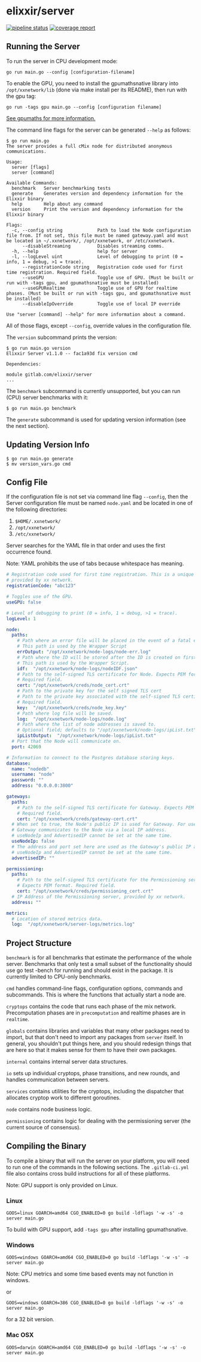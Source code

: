 # elixxir/server

[![pipeline status](https://gitlab.com/elixxir/server/badges/master/pipeline.svg)](https://gitlab.com/elixxir/server/commits/master)
[![coverage report](https://gitlab.com/elixxir/server/badges/master/coverage.svg)](https://gitlab.com/elixxir/server/commits/master)

## Running the Server

To run the server in CPU development mode:

```
go run main.go --config [configuration-filename]
```

To enable the GPU, you need to install the gpumathsnative library into
`/opt/xxnetwork/lib` (done via make install per its README), then
run with the gpu tag:

```
go run -tags gpu main.go --config [configuration filename]
```

[See gpumaths for more information.](https://gitlab.com/elixxir/gpumaths)

The command line flags for the server can be generated `--help` as follows:

```
$ go run main.go
The server provides a full cMix node for distributed anonymous communications.

Usage:
  server [flags]
  server [command]

Available Commands:
  benchmark   Server benchmarking tests
  generate    Generates version and dependency information for the Elixxir binary
  help        Help about any command
  version     Print the version and dependency information for the Elixxir binary

Flags:
  -c, --config string             Path to load the Node configuration file from. If not set, this file must be named gateway.yaml and must be located in ~/.xxnetwork/, /opt/xxnetwork, or /etc/xxnetwork.
      --disableStreaming          Disables streaming comms.
  -h, --help                      help for server
  -l, --logLevel uint             Level of debugging to print (0 = info, 1 = debug, >1 = trace).
      --registrationCode string   Registration code used for first time registration. Required field.
      --useGPU                    Toggle use of GPU. (Must be built or run with -tags gpu, and gpumathsnative must be installed)
      --useGPURealtime            Toggle use of GPU for realtime phases. (Must be built or run with -tags gpu, and gpumathsnative must be installed)
      --disableIpOverride         Toggle use of local IP override

Use "server [command] --help" for more information about a command.
```

All of those flags, except `--config`, override values in the configuration
file.

The `version` subcommand prints the version:

```
$ go run main.go version
Elixxir Server v1.1.0 -- fac1a93d fix version cmd

Dependencies:

module gitlab.com/elixxir/server
...
```

The `benchmark` subcommand is currently unsupported, but you can run (CPU)
server benchmarks with it:

```
$ go run main.go benchmark
```

The `generate` subcommand is used for updating version information (see the
next section).

## Updating Version Info
```
$ go run main.go generate
$ mv version_vars.go cmd
```

## Config File

If the configuration file is not set via command line flag `--config`, then the
Server configuration file must be named `node.yaml` and be located in one of the
following directories:
1. `$HOME/.xxnetwork/`
2. `/opt/xxnetwork/`
3. `/etc/xxnetwork/`

Server searches for the YAML file in that order and uses the first occurrence
found.

Note: YAML prohibits the use of tabs because whitespace has meaning.

```yaml
# Registration code used for first time registration. This is a unique code
# provided by xx network.
registrationCode: "abc123"

# Toggles use of the GPU.
useGPU: false

# Level of debugging to print (0 = info, 1 = debug, >1 = trace).
logLevel: 1

node:
  paths:
    # Path where an error file will be placed in the event of a fatal error.
    # This path is used by the Wrapper Script
    errOutput: "/opt/xxnetwork/node-logs/node-err.log"
    # Path where the ID will be stored after the ID is created on first run.
    # This path is used by the Wrapper Script.
    idf:  "/opt/xxnetwork/node-logs/nodeIDF.json"
    # Path to the self-signed TLS certificate for Node. Expects PEM format.
    # Required field.
    cert: "/opt/xxnetwork/creds/node_cert.crt"
    # Path to the private key for the self signed TLS cert
    # Path to the private key associated with the self-signed TLS certificate.
    # Required field.
    key:  "/opt/xxnetwork/creds/node_key.key"
    # Path where log file will be saved.
    log:  "/opt/xxnetwork/node-logs/node.log"
    # Path where the list of node addresses is saved to.
    # Optional field; defaults to "/opt/xxnetwork/node-logs/ipList.txt".
    ipListOutput:  "/opt/xxnetwork/node-logs/ipList.txt"
  # Port that the Node will communicate on.
  port: 42069

# Information to connect to the Postgres database storing keys.
database:
  name: "nodedb"
  username: "node"
  password: ""
  address: "0.0.0.0:3800"

gateways:
  paths:
    # Path to the self-signed TLS certificate for Gateway. Expects PEM format.
    # Required field.
    cert: "/opt/xxnetwork/creds/gateway-cert.crt"
  # When set to true, the Node's public IP is used for Gateway. For use when the
  # Gateway communicates to the Node via a local IP address.
  # useNodeIp and AdvertisedIP cannot be set at the same time.
  useNodeIp: false
  # The address and port set here are used as the Gateway's public IP address.
  # useNodeIp and AdvertisedIP cannot be set at the same time.
  advertisedIP: ""

permissioning:
  paths:
    # Path to the self-signed TLS certificate for the Permissioning server.
    # Expects PEM format. Required field.
    cert: "/opt/xxnetwork/creds/permissioning_cert.crt"
  # IP Address of the Permissioning server, provided by xx network.
  address: ""

metrics:
  # Location of stored metrics data.
  log:  "/opt/xxnetwork/server-logs/metrics.log"
```

## Project Structure

`benchmark` is for all benchmarks that estimate the performance of the
whole server. Benchmarks that only test a small subset of the
functionality should use go test -bench for running and should exist
in the package. It is currently limited to CPU-only benchmarks.

`cmd` handles command-line flags, configuration options, commands and
subcommands. This is where the functions that actually start a node
are.

`cryptops` contains the code that runs each phase of the mix network.
Precomputation phases are in `precomputation` and realtime phases are
in `realtime`.

`globals` contains libraries and variables that many other packages
need to import, but that don't need to import any packages from
`server` itself. In general, you shouldn't put things here, and you
should redesign things that are here so that it makes sense for them
to have their own packages.

`internal` contains internal server data structures.

`io` sets up individual cryptops, phase transitions, and new rounds,
and handles communication between servers.

`services` contains utilities for the cryptops, including the
dispatcher that allocates cryptop work to different goroutines.

`node` contains node business logic.

`permissioning` contains logic for dealing with the permissioning server
(the current source of consensus).

## Compiling the Binary

To compile a binary that will run the server on your platform,
you will need to run one of the commands in the following sections.
The `.gitlab-ci.yml` file also contains cross build instructions
for all of these platforms.

Note: GPU support is only provided on Linux.

### Linux

```
GOOS=linux GOARCH=amd64 CGO_ENABLED=0 go build -ldflags '-w -s' -o server main.go
```

To build with GPU support, add `-tags gpu` after installing gpumathsnative.

### Windows

```
GOOS=windows GOARCH=amd64 CGO_ENABLED=0 go build -ldflags '-w -s' -o server main.go
```

Note: CPU metrics and some time based events may not function in windows.

or

```
GOOS=windows GOARCH=386 CGO_ENABLED=0 go build -ldflags '-w -s' -o server main.go
```

for a 32 bit version.

### Mac OSX

```
GOOS=darwin GOARCH=amd64 CGO_ENABLED=0 go build -ldflags '-w -s' -o server main.go
```

